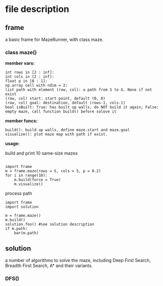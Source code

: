 # file description

## frame
a basic frame for MazeRunner, with class maze.

### class maze()
**member vars:**
```
int rows in [2 : inf]:
int cols in [2 : inf]:
float p in [0 : 1]:
np.array cell with ndim = 2:
list path with element (row, col): a path from S to G. None if not exist
(row, col) start: start point, default (0, 0)
(row, col) goal: destination, default (rows-1, cols-1)
bool isBuilt: True: has built up walls, do NOT build it again; False: empty maze, call function build() before solove it
```

**member funcs:**
```
build(): build up walls, define maze.start and maze.goal
visualize(): plot maze map with path if exist.
```

**usage:**

build and print 10 same-size mazes
```

import frame
m = frame.maze(rows = 5, cols = 5, p = 0.2)
for i in range(10):
	m.build(force = True)
	m.visualize()
```
process path
```
import frame
import solution

m = frame.maze()
m.build()
solution.foo() #see solution description
if m.path:
	bar(m.path)
```

## solution
a number of algorithms to solve the maze, including Deep First Search, Breadth First Search, A* and their variants.

### DFS()